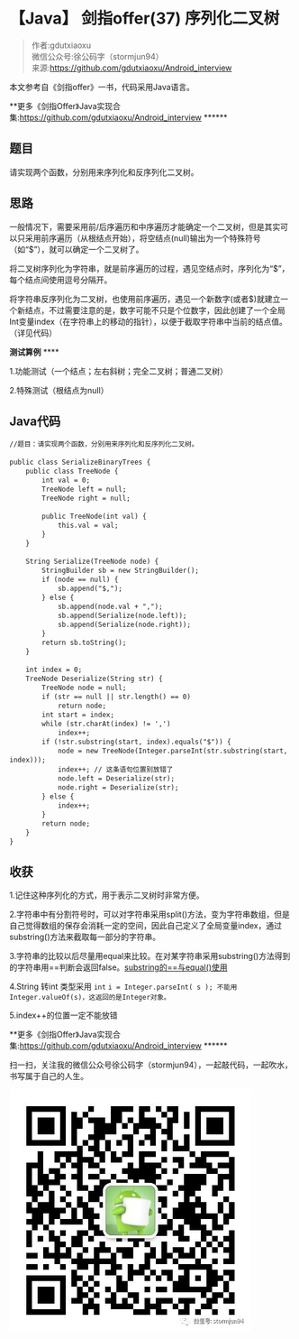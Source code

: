 # 【Java】 剑指offer(37) 序列化二叉树  
  
> 作者:gdutxiaoxu<br/> 微信公众号:徐公码字（stormjun94）<br/>来源:https://github.com/gdutxiaoxu/Android_interview

本文参考自《剑指offer》一书，代码采用Java语言。

**更多《剑指Offer》Java实现合集:https://github.com/gdutxiaoxu/Android_interview ******

## 题目

请实现两个函数，分别用来序列化和反序列化二叉树。

## 思路

一般情况下，需要采用前/后序遍历和中序遍历才能确定一个二叉树，但是其实可以只采用前序遍历（从根结点开始），将空结点(null)输出为一个特殊符号（如“$”），就可以确定一个二叉树了。

将二叉树序列化为字符串，就是前序遍历的过程，遇见空结点时，序列化为“$”，每个结点间使用逗号分隔开。

将字符串反序列化为二叉树，也使用前序遍历，遇见一个新数字(或者$)就建立一个新结点，不过需要注意的是，数字可能不只是个位数字，因此创建了一个全局Int变量index（在字符串上的移动的指针），以便于截取字符串中当前的结点值。（详见代码）

**测试算例** ****

1.功能测试（一个结点；左右斜树；完全二叉树；普通二叉树）

2.特殊测试（根结点为null）

## **Java代码**

    
    
    //题目：请实现两个函数，分别用来序列化和反序列化二叉树。
    
    public class SerializeBinaryTrees {
    	public class TreeNode {
    		int val = 0;
    		TreeNode left = null;
    		TreeNode right = null;
    
    		public TreeNode(int val) {
    			this.val = val;
    		}
    	}
    
        String Serialize(TreeNode node) {
            StringBuilder sb = new StringBuilder();
            if (node == null) {
                sb.append("$,");
            } else {
                sb.append(node.val + ",");
                sb.append(Serialize(node.left));
                sb.append(Serialize(node.right));
            }
            return sb.toString();
        }
      
        int index = 0;
        TreeNode Deserialize(String str) {
            TreeNode node = null;
            if (str == null || str.length() == 0)
                return node;
            int start = index;
            while (str.charAt(index) != ',')
                index++;
            if (!str.substring(start, index).equals("$")) {
                node = new TreeNode(Integer.parseInt(str.substring(start, index)));
                index++; // 这条语句位置别放错了
                node.left = Deserialize(str);
                node.right = Deserialize(str);
            } else {
                index++;
            }
            return node;
        }
    }
    

## **收获**

1.记住这种序列化的方式，用于表示二叉树时非常方便。

2.字符串中有分割符号时，可以对字符串采用split()方法，变为字符串数组，但是自己觉得数组的保存会消耗一定的空间，因此自己定义了全局变量index，通过substring()方法来截取每一部分的字符串。

3.字符串的比较以后尽量用equal来比较。在对某字符串采用substring()方法得到的字符串用==判断会返回false。[substring的==与equal()使用](https://www.cnblogs.com/yongh/p/9866074.html
"发布于2018-10-28 16:42")

4.String 转int 类型采用 `int` `i = Integer.parseInt( s );
不能用Integer.valueOf(s)，这返回的是Integer对象。`

5.index++的位置一定不能放错

**更多《剑指Offer》Java实现合集:https://github.com/gdutxiaoxu/Android_interview ******

扫一扫，关注我的微信公众号徐公码字（stormjun94），一起敲代码，一起吹水，书写属于自己的人生。

![](https://raw.githubusercontent.com/gdutxiaoxu/blog_pic/master/offer/20200722234908.png)